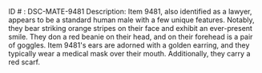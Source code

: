 ID # : DSC-MATE-9481
Description: Item 9481, also identified as a lawyer, appears to be a standard human male with a few unique features. Notably, they bear striking orange stripes on their face and exhibit an ever-present smile. They don a red beanie on their head, and on their forehead is a pair of goggles. Item 9481's ears are adorned with a golden earring, and they typically wear a medical mask over their mouth. Additionally, they carry a red scarf.